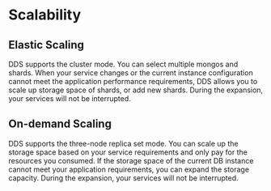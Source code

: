 # Scalability<a name="dds_01_0009"></a>

## Elastic Scaling<a name="section196165812279"></a>

DDS supports the cluster mode. You can select multiple mongos and shards. When your service changes or the current instance configuration cannot meet the application performance requirements, DDS allows you to scale up storage space of shards, or add new shards. During the expansion, your services will not be interrupted.

## On-demand Scaling<a name="section3892342014122"></a>

DDS supports the three-node replica set mode. You can scale up the storage space based on your service requirements and only pay for the resources you consumed. If the storage space of the current DB instance cannot meet your application requirements, you can expand the storage capacity. During the expansion, your services will not be interrupted.

